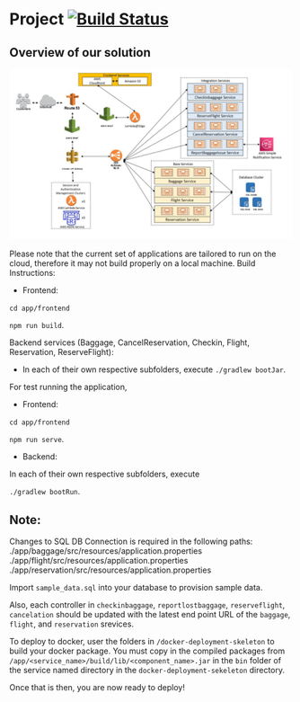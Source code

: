 # Project [![Build Status](https://travis-ci.com/cs301-itsa/project-today-is-my-bookout-day.svg?token=nYYrSJhqQg5YsfsnWiyv&branch=master)](https://travis-ci.com/cs301-itsa/project-today-is-my-bookout-day)

## Overview of our solution
![Solution View](./images/solution-view.png)

Please note that the current set of applications are tailored to run on the cloud, therefore it may not build properly on a local machine.
Build Instructions:
- Frontend:

`cd app/frontend`

`npm run build`.

Backend services (Baggage, CancelReservation, Checkin, Flight, Reservation, ReserveFlight):
- In each of their own respective subfolders, execute
`./gradlew bootJar`.

For test running the application,
- Frontend:

`cd app/frontend`

`npm run serve`.

- Backend:

In each of their own respective subfolders, execute

`./gradlew bootRun`.

## Note:
Changes to SQL DB Connection is required in the following paths:
./app/baggage/src/resources/application.properties
./app/flight/src/resources/application.properties
./app/reservation/src/resources/application.properties

Import `sample_data.sql` into your database to provision sample data.

Also, each controller in `checkinbaggage`, `reportlostbaggage`, `reserveflight`, `cancelation` should be updated with the latest end point URL of the `baggage`, `flight`, and `reservation` srevices.

To deploy to docker, user the folders in `/docker-deployment-skeleton` to build your docker package. You must copy in the compiled packages from `/app/<service_name>/build/lib/<component_name>.jar` in the `bin` folder of the service named directory in the `docker-deployment-sekeleton` directory.

Once that is then, you are now ready to deploy!
